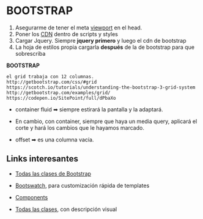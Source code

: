 <h1>BOOTSTRAP</h1>


1. Asegurarme de tener el meta <a href="https://www.w3schools.com/css/css_rwd_viewport.asp">viewport</a> en el head.
2. Poner los <a href="https://www.bootstrapcdn.com/">CDN</a> dentro de scripts y styles
3. Cargar Jquery. Siempre **jquery primero** y luego el cdn de bootstrap
4. La hoja de estilos propia cargarla **después** de la de bootstrap para que sobrescriba



**BOOTSTRAP**

```
el grid trabaja con 12 columnas.
http://getbootstrap.com/css/#grid
https://scotch.io/tutorials/understanding-the-bootstrap-3-grid-system
http://getbootstrap.com/examples/grid/
https://codepen.io/SitePoint/full/dPbaXo
```

- container fluid ➡ siempre estirará la pantalla y la adaptará. 

- En cambio, con container, siempre que haya un media query, aplicará el corte y hará los cambios que le hayamos marcado.

- offset ➡ es una columna vacía.


##

<h2>Links interesantes</h2>

- <a href="https://www.w3schools.com/bootstrap/bootstrap_ref_all_classes.asp">Todas las clases de Bootstrap</a>

- <a href="https://bootswatch.com/">Bootswatch</a>, para customización rápida de templates

- <a href="https://getbootstrap.com/docs/4.0/components/alerts/">Components</a>

- <a href="https://bootstrapcreative.com/resources/bootstrap-3-css-classes-index/">Todas las clases</a>, con descripción visual
